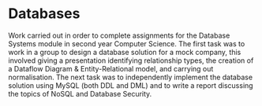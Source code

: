 # Databases
Work carried out in order to complete assignments for the Database Systems module in second year Computer Science. The first task was to work in a group to design a database solution for a mock company, this involved giving a presentation identifying relationship types, the creation of a Dataflow Diagram & Entity-Relational model, and carrying out normalisation. The next task was to independently implement the database solution using MySQL (both DDL and DML) and to write a report discussing the topics of NoSQL and Database Security.

